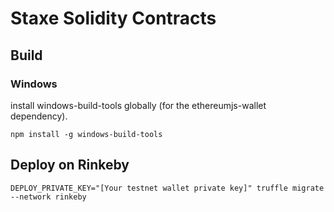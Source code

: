 # Staxe Solidity Contracts

## Build

### Windows

install windows-build-tools globally (for the ethereumjs-wallet dependency).

```
npm install -g windows-build-tools
```

## Deploy on Rinkeby

```
DEPLOY_PRIVATE_KEY="[Your testnet wallet private key]" truffle migrate --network rinkeby
``` 